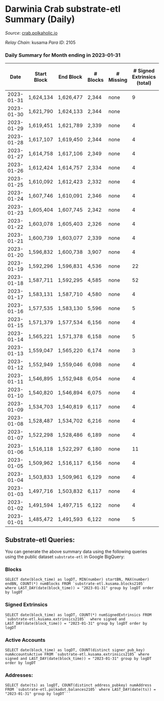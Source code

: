 # Darwinia Crab substrate-etl Summary (Daily)

_Source_: [crab.polkaholic.io](https://crab.polkaholic.io)

*Relay Chain*: kusama
*Para ID*: 2105



### Daily Summary for Month ending in 2023-01-31


| Date | Start Block | End Block | # Blocks | # Missing | # Signed Extrinsics (total) | # Active Accounts | # Addresses with Balances | # Events | # Transfers | # XCM Transfers In | # XCM Transfers Out |
| ---- | ----------- | --------- | -------- | --------- | --------------------------- | ----------------- | ------------------------- | -------- | ----------- | ------------------ | ------------------- |
| 2023-01-31 | 1,624,134 | 1,626,477 | 2,344 | none  | 9 | 1 | 52 | 4,725 |   |   |   |
| 2023-01-30 | 1,621,790 | 1,624,133 | 2,344 | none  |  |  | 52 | 4,690 |   |   |   |
| 2023-01-29 | 1,619,451 | 1,621,789 | 2,339 | none  | 4 | 1 | 52 | 4,761 | 66 ($0.056) |   |   |
| 2023-01-28 | 1,617,107 | 1,619,450 | 2,344 | none  | 4 | 1 | 52 | 4,705 |   |   |   |
| 2023-01-27 | 1,614,758 | 1,617,106 | 2,349 | none  | 4 | 1 | 52 | 4,715 |   |   |   |
| 2023-01-26 | 1,612,424 | 1,614,757 | 2,334 | none  | 4 | 1 | 52 | 4,686 |   |   |   |
| 2023-01-25 | 1,610,092 | 1,612,423 | 2,332 | none  | 4 | 1 | 52 | 4,681 |   |   |   |
| 2023-01-24 | 1,607,746 | 1,610,091 | 2,346 | none  | 4 | 1 | 52 | 4,709 |   |   |   |
| 2023-01-23 | 1,605,404 | 1,607,745 | 2,342 | none  | 4 | 1 | 52 | 4,702 |   |   |   |
| 2023-01-22 | 1,603,078 | 1,605,403 | 2,326 | none  | 4 | 1 | 52 | 4,669 |   |   |   |
| 2023-01-21 | 1,600,739 | 1,603,077 | 2,339 | none  | 4 | 1 | 52 | 4,695 |   |   |   |
| 2023-01-20 | 1,596,832 | 1,600,738 | 3,907 | none  | 4 | 1 | 52 | 7,832 |   |   |   |
| 2023-01-19 | 1,592,296 | 1,596,831 | 4,536 | none  | 22 | 4 | 52 | 9,423 | 245 ($3.54) |   |   |
| 2023-01-18 | 1,587,711 | 1,592,295 | 4,585 | none  | 52 | 2 | 52 | 9,664 | 279 ($202.47) |   |   |
| 2023-01-17 | 1,583,131 | 1,587,710 | 4,580 | none  | 4 | 1 | 52 | 9,179 |   |   |   |
| 2023-01-16 | 1,577,535 | 1,583,130 | 5,596 | none  | 5 | 1 | 52 | 11,281 | 66 ($0.058) |   |   |
| 2023-01-15 | 1,571,379 | 1,577,534 | 6,156 | none  | 4 | 1 | 52 | 12,332 |   |   |   |
| 2023-01-14 | 1,565,221 | 1,571,378 | 6,158 | none  | 5 | 1 | 52 | 12,339 |   |   |   |
| 2023-01-13 | 1,559,047 | 1,565,220 | 6,174 | none  | 3 | 1 | 52 | 12,363 |   |   |   |
| 2023-01-12 | 1,552,949 | 1,559,046 | 6,098 | none  | 4 | 1 | 52 | 12,216 |   |   |   |
| 2023-01-11 | 1,546,895 | 1,552,948 | 6,054 | none  | 4 | 1 | 52 | 12,127 |   |   |   |
| 2023-01-10 | 1,540,820 | 1,546,894 | 6,075 | none  | 4 | 1 | 52 | 12,169 |   |   |   |
| 2023-01-09 | 1,534,703 | 1,540,819 | 6,117 | none  | 4 | 1 | 52 | 12,254 |   |   |   |
| 2023-01-08 | 1,528,487 | 1,534,702 | 6,216 | none  | 4 | 1 | 52 | 12,451 |   |   |   |
| 2023-01-07 | 1,522,298 | 1,528,486 | 6,189 | none  | 4 | 1 | 52 | 12,398 |   |   |   |
| 2023-01-06 | 1,516,118 | 1,522,297 | 6,180 | none  | 11 | 2 | 52 | 12,559 | 144 ($0.19) |   |   |
| 2023-01-05 | 1,509,962 | 1,516,117 | 6,156 | none  | 4 | 1 | 52 | 12,332 |   |   |   |
| 2023-01-04 | 1,503,833 | 1,509,961 | 6,129 | none  | 4 | 1 | 52 | 12,277 |   |   |   |
| 2023-01-03 | 1,497,716 | 1,503,832 | 6,117 | none  | 4 | 1 | 52 | 12,253 |   |   |   |
| 2023-01-02 | 1,491,594 | 1,497,715 | 6,122 | none  | 4 | 1 | 52 | 12,264 |   |   |   |
| 2023-01-01 | 1,485,472 | 1,491,593 | 6,122 | none  | 5 | 1 | 52 | 12,333 | 66 ($0.058) |   |   |

## Substrate-etl Queries:
You can generate the above summary data using the following queries using the public dataset `substrate-etl` in Google BigQuery:


### Blocks
```
SELECT date(block_time) as logDT, MIN(number) startBN, MAX(number) endBN, COUNT(*) numBlocks FROM `substrate-etl.kusama.blocks2105`  where LAST_DAY(date(block_time)) = "2023-01-31" group by logDT order by logDT
```


### Signed Extrinsics
```
SELECT date(block_time) as logDT, COUNT(*) numSignedExtrinsics FROM `substrate-etl.kusama.extrinsics2105`  where signed and LAST_DAY(date(block_time)) = "2023-01-31" group by logDT order by logDT
```


### Active Accounts
```
SELECT date(block_time) as logDT, COUNT(distinct signer_pub_key) numAccountsActive FROM `substrate-etl.kusama.extrinsics2105` where signed and LAST_DAY(date(block_time)) = "2023-01-31" group by logDT order by logDT
```


### Addresses:
```
SELECT date(ts) as logDT, COUNT(distinct address_pubkey) numAddress FROM `substrate-etl.polkadot.balances2105` where LAST_DAY(date(ts)) = "2023-01-31" group by logDT```

